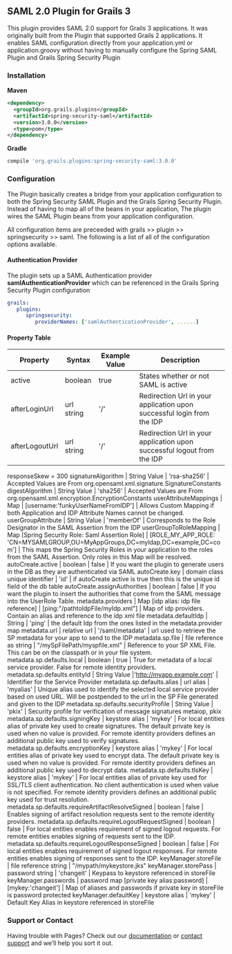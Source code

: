 ## SAML 2.0 Plugin for Grails 3

This plugin provides SAML 2.0 support for Grails 3 applications.  It was originally built from the Plugin that supported Grails 2 applications.  It enables SAML configuration directly from your application.yml or application.groovy without having to manually configure the Spring SAML Plugin and Grails Spring Security Plugin

### Installation
**Maven**
```xml
<dependency>
  <groupId>org.grails.plugins</groupId>
  <artifactId>spring-security-saml</artifactId>
  <version>3.0.0</version>
  <type>pom</type>
</dependency>
```
**Gradle**
```gradle
compile 'org.grails.plugins:spring-security-saml:3.0.0'
```


### Configuration
The Plugin basically creates a bridge from your application configuration to both the Spring Security SAML Plugin and the Grails Spring Security Plugin.  Instead of having to map all of the beans in your application, The plugin wires the SAML Plugin beans from your application configuration.

All configuration items are preceeded with grails >> plugin >> springsecurity >> saml.  The following is a list of all of the configuration options available.

#### Authentication Provider
The plugin sets up a SAML Authentication provider **samlAuthenticationProvider** which can be referenced in the Grails Spring Security Plugin configuration
```yaml
grails:
   plugins:
      springsecurity:
         providerNames: ['samlAuthenticationProvider', ......]
```
#### Property Table
Property | Syntax | Example Value | Description
-------- | ------ | ------------- | -----------
active | boolean | true | States whether or not SAML is active
afterLoginUrl | url string | '/' | Redirection Url in your application upon successful login from the IDP
afterLogoutUrl | url string | '/' | Redirection Url in your application upon successful logout from the IDP
responseSkew = 300
signatureAlgorithm | String Value | 'rsa-sha256' | Accepted Values are From org.opensaml.xml.signature.SignatureConstants
digestAlgorithm | String Value | 'sha256' | Accepted Values are From org.opensaml.xml.encryption.EncryptionConstants 
userAttributeMappings | Map | [username:'funkyUserNameFromIDP'] | Allows Custom Mapping if both Application and IDP Attribute Names cannot be changed.
userGroupAttribute | String Value | 'memberOf' | Corresponds to the Role Designator in the SAML Assertion from the IDP
userGroupToRoleMapping | Map [Spring Security Role: Saml Assertion Role] | [ROLE_MY_APP_ROLE: 'CN=MYSAMLGROUP,OU=MyAppGroups,DC=myldap,DC=example,DC=com'] | This maps the Spring Security Roles in your application to the roles from the SAML Assertion.  Only roles in this Map will be resolved.
autoCreate.active | boolean | false | If you want the plugin to generate users in the DB as they are authenticated via SAML
autoCreate.key | domain class unique identifier | 'id' | if autoCreate active is true then this is the unique id field of the db table
autoCreate.assignAuthorities | boolean | false | If you want the plugin to insert the authorities that come from the SAML message into the UserRole Table.
metadata.providers | Map [idp alias: idp file reference] | [ping:"/pathtoIdpFile/myIdp.xml"] | Map of idp providers. Contain an alias and reference to the idp xml file
metadata.defaultIdp | String | 'ping' | the default Idp from the ones listed in the metadata.provider map
metadata.url | relative url | '/saml/metadata' | url used to retrieve the SP metadata for your app to send to the IDP
metadata.sp.file | file reference as string | "/mySpFilePath/myspfile.xml" | Reference to your SP XML File.  This can be on the classpath or in your file system.
metadata.sp.defaults.local | boolean | true | True for metadata of a local service provider. False for remote identity providers.
metadata.sp.defaults.entityId | String Value |'http://myapp.example.com' | Identifier for the Service Provider
metadata.sp.defaults.alias | url alias | 'myalias' | Unique alias used to identify the selected local service provider based on used URL.  Will be postpended to the url in the SP File generated and given to the IDP
metadata.sp.defaults.securityProfile | String Value | 'pkix' | Security profile for verification of message signatures metaiop, pkix
metadata.sp.defaults.signingKey | keystore alias | 'mykey' | For local entities alias of private key used to create signatures. The default private key is used when no value is provided. For remote identity providers defines an additional public key used to verify signatures.
metadata.sp.defaults.encryptionKey | keystore alias | 'mykey' | For local entities alias of private key used to encrypt data. The default private key is used when no value is provided. For remote identity providers defines an additional public key used to decrypt data.
metadata.sp.defaults.tlsKey | keystore alias | 'mykey' | For local entities alias of private key used for SSL/TLS client authentication. No client authentication is used when value is not specified. For remote identity providers defines an additional public key used for trust resolution.
metadata.sp.defaults.requireArtifactResolveSigned | boolean | false | Enables signing of artifact resolution requests sent to the remote identity providers.
metadata.sp.defaults.requireLogoutRequestSigned | boolean | false | For local entities enables requirement of signed logout requests. For remote entities enables signing of requests sent to the IDP.
metadata.sp.defaults.requireLogoutResponseSigned | boolean | false | For local entities enables requirement of signed logout responses. For remote entities enables signing of responses sent to the IDP.
keyManager.storeFile | file reference string |  "/mypath/mykeystore.jks"
keyManager.storePass | password string | 'changeit' | Keypass to keystore referenced in storeFile
keyManager.passwords | password map [private key alias:password] | [mykey:'changeit'] | Map of aliases and passwords if private key in storeFile is password protected
keyManager.defaultKey | keystore alias | 'mykey' | Default Key Alias in keystore referenced in storeFile




### Support or Contact

Having trouble with Pages? Check out our [documentation](https://help.github.com/categories/github-pages-basics/) or [contact support](https://github.com/contact) and we’ll help you sort it out.

